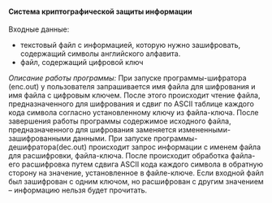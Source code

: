 #### Система криптографической защиты информации

Входные данные:
- текстовый файл с информацией, которую нужно зашифровать, содержащий символы английского алфавита.
- файл, содержащий цифровой ключ

*Описание работы программы:*
При запуске программы-шифратора (enc.out) у пользователя запрашивается имя файла для шифрования и имя файла с цифровым ключем. 
После этого происходит чтение файла, предназначенного для шифрования и сдвиг по ASCII таблице каждого кода символа согласно установленному ключу из файла-ключа. 
После завершения работы программы содержимое исходного файла, предназначенного для шифрования заменяется измененными-зашифрованными данными. 
При запуске программы-дешифратора(dec.out) происходит запрос информации с именем файла для расшифровки, файла-ключа. После происходит обработка файла-его расшифровка путем сдвига ASCII кода каждого символа в обратную сторону на значение, установленное в файле-ключе.
Если входной файл был зашифрован с одним ключом, но расшифрован с другим значением – информацию нельзя будет прочитать.
